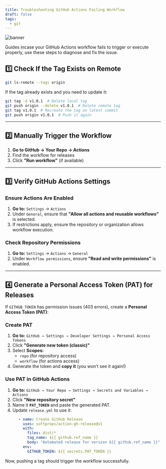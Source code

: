 ```yaml
---
title: Troubleshooting GitHub Actions Failing Workflow
draft: false
tags:
  - git
---
```


![banner](https://images.unsplash.com/photo-1591608516485-a1a53df39498?w=500&auto=format&fit=crop&q=60&ixlib=rb-4.0.3&ixid=M3wxMjA3fDB8MHxzZWFyY2h8Nnx8Z2l0aHVifGVufDB8fDB8fHww)

Guides incase your GitHub Actions workflow fails to trigger or execute properly, use these steps to diagnose and fix the issue.

## 1️⃣ Check If the Tag Exists on Remote

```sh
git ls-remote --tags origin
```

If the tag already exists and you need to update it:

```sh
git tag -d v1.0.1  # Delete local tag
git push origin --delete v1.0.1  # Delete remote tag
git tag v1.0.1  # Recreate the tag on latest commit
git push origin v1.0.1  # Push it again
```

---

## 2️⃣ Manually Trigger the Workflow

1. **Go to GitHub → Your Repo → Actions**
2. Find the workflow for releases
3. Click **"Run workflow"** (if available)

---

## 3️⃣ Verify GitHub Actions Settings

### Ensure Actions Are Enabled

1. **Go to:** `Settings` → `Actions`
2. Under `General`, ensure that **"Allow all actions and reusable workflows"** is selected.
3. If restrictions apply, ensure the repository or organization allows workflow execution.

### Check Repository Permissions

1. **Go to:** `Settings` → `Actions` → `General`
2. Under `Workflow permissions`, ensure **"Read and write permissions"** is enabled.

---

## 4️⃣ Generate a Personal Access Token (PAT) for Releases

If `GITHUB_TOKEN` has permission issues (403 errors), create a **Personal Access Token (PAT)**:

### Create PAT

1. **Go to:** `GitHub → Settings → Developer Settings → Personal Access Tokens`
2. Click **"Generate new token (classic)"**
3. Select **Scopes:**
   - `repo` (for repository access)
   - `workflow` (for actions access)
4. Generate the token and **copy it** (you won’t see it again!)

### Use PAT in GitHub Actions

1. **Go to:** `GitHub → Your Repo → Settings → Secrets and Variables → Actions`
2. Click **"New repository secret"**
3. Name it **`PAT_TOKEN`** and paste the generated PAT.
4. Update `release.yml` to use it:

```yaml
      - name: Create GitHub Release
        uses: softprops/action-gh-release@v1
        with:
          files: dist/*
          tag_name: ${{ github.ref_name }}
          body: "Automated release for version ${{ github.ref_name }}"
        env:
          GITHUB_TOKEN: ${{ secrets.PAT_TOKEN }}
```

Now, pushing a tag should trigger the workflow successfully.
